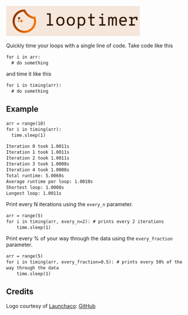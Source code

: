 <img alt="looptimer" src="https://github.com/dav-ell/looptimer/blob/master/logo.png" width=364 height=82>

Quickly time your loops with a single line of code. Take code like this

```
for i in arr:
  # do something
```

and time it like this

```
for i in timing(arr):
  # do something
```

## Example

```
arr = range(10)
for i in timing(arr):
  time.sleep(1)
```

```
Iteration 0 took 1.0011s
Iteration 1 took 1.0011s
Iteration 2 took 1.0011s
Iteration 3 took 1.0008s
Iteration 4 took 1.0008s
Total runtime: 5.0068s
Average runtime per loop: 1.0010s
Shortest loop: 1.0008s
Longest loop: 1.0011s
```

Print every N iterations using the `every_n` parameter.

```
arr = range(5)
for i in timing(arr, every_n=2): # prints every 2 iterations
    time.sleep(1)
```

Print every % of your way through the data using the `every_fraction` parameter.

```
arr = range(5)
for i in timing(arr, every_fraction=0.5): # prints every 50% of the way through the data
    time.sleep(1)
```

## Credits

Logo courtesy of [Launchaco](https://www.launchaco.com/logo): [GitHub](https://github.com/launchaco/logo_builder)
